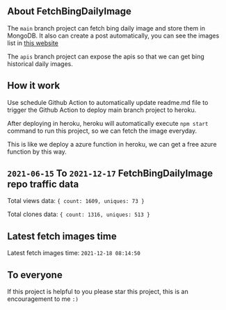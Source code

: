## About FetchBingDailyImage

The `main` branch project can fetch bing daily image and store them in MongoDB.
It also can create a post automatically, you can see the images list in [this website](https://oursalbum.netlify.app)

The `apis` branch project can expose the apis so that we can get bing historical daily images.

## How it work

Use schedule Github Action to automatically update readme.md file to trigger the Github Action to deploy main branch project to heroku.

After deploying in heroku, heroku will automatically execute `npm start` command to run this project, so we can fetch the image everyday.

This is like we deploy a azure function in heroku, we can get a free azure function by this way.

## `2021-06-15` To `2021-12-17` FetchBingDailyImage repo traffic data

Total views data: `{ count: 1609, uniques: 73 }`

Total clones data: `{ count: 1316, uniques: 513 }`

## Latest fetch images time

Latest fetch images time: `2021-12-18 08:14:50`

## To everyone

If this project is helpful to you please star this project, this is an encouragement to me `:)`




